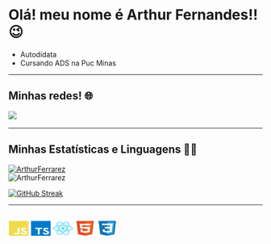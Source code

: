 # Olá! meu nome é Arthur Fernandes!! :wink:

<ul>
    <li>Autodidata</li>
    <li>Cursando ADS na Puc Minas</li>
</ul>

---

## Minhas redes! :globe_with_meridians:

<a href="https://www.linkedin.com/in/arthur-fernandes-66505a20a/" target="_blank"><img src="https://img.shields.io/badge/-LinkedIn-%230077B5?style=for-the-badge&logo=linkedin&logoColor=white" target="_blank"></a>

---

## Minhas Estatísticas e Linguagens 👨‍💻

[![ArthurFerrarez](https://github-readme-stats.vercel.app/api?username=ArthurFerrarez&theme=dark&show_icons=true)](https://github.com/ArthurFerrarez) <br/>
![ArthurFerrarez](https://github-readme-stats.vercel.app/api/top-langs/?username=ArthurFerrarez&theme=dark&langs_count=6&layout=compact)<br/>

[![GitHub Streak](https://github-readme-streak-stats.herokuapp.com?user=ArthurFerrarez&theme=dark)](https://git.io/streak-stats)<br/>



---

<div style="display: inline_block"><br>
  <img align="center" alt="Arthur-Js" height="30" width="40" src="https://raw.githubusercontent.com/devicons/devicon/master/icons/javascript/javascript-plain.svg">
  <img align="center" alt="Arthur-Ts" height="30" width="40" src="https://raw.githubusercontent.com/devicons/devicon/master/icons/typescript/typescript-plain.svg">
  <img align="center" alt="Arthur-React" height="30" width="40" src="https://raw.githubusercontent.com/devicons/devicon/master/icons/react/react-original.svg">
  <img align="center" alt="Arthur-HTML" height="30" width="40" src="https://raw.githubusercontent.com/devicons/devicon/master/icons/html5/html5-original.svg">
  <img align="center" alt="Arthur-CSS" height="30" width="40" src="https://raw.githubusercontent.com/devicons/devicon/master/icons/css3/css3-original.svg">
    
</div>

